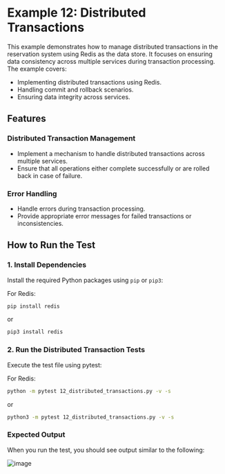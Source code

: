 # Example 12: Distributed Transactions

This example demonstrates how to manage distributed transactions in the reservation system using Redis as the data store. It focuses on ensuring data consistency across multiple services during transaction processing. The example covers:

- Implementing distributed transactions using Redis.
- Handling commit and rollback scenarios.
- Ensuring data integrity across services.

## Features

### Distributed Transaction Management

- Implement a mechanism to handle distributed transactions across multiple services.
- Ensure that all operations either complete successfully or are rolled back in case of failure.

### Error Handling

- Handle errors during transaction processing.
- Provide appropriate error messages for failed transactions or inconsistencies.

## How to Run the Test

### 1. Install Dependencies

Install the required Python packages using `pip` or `pip3`:

For Redis:
```bash
pip install redis
```

or
```bash
pip3 install redis
```

### 2. Run the Distributed Transaction Tests

Execute the test file using pytest:

For Redis:
```bash
python -m pytest 12_distributed_transactions.py -v -s
```

or
```bash
python3 -m pytest 12_distributed_transactions.py -v -s
```

### Expected Output

When you run the test, you should see output similar to the following:

![image](https://github.com/user-attachments/assets/6bff39b8-c5c1-416c-9bfd-2e7e40a442ed)

